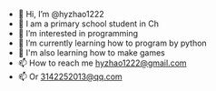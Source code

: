 - 👋 Hi, I’m @hyzhao1222
- 👋 I am a primary school student in Ch
- 👀 I’m interested in programming
- 🌱 I’m currently learning how to program by python
- 🌱 I'm also learning how to make games
- 📫 How to reach me hyzhao1222@gmail.com
- 📫 Or 3142252013@qq.com

<!---
hyzhao1222/hyzhao1222 is a ✨ special ✨ repository because its `README.md` (this file) appears on your GitHub profile.
You can click the Preview link to take a look at your changes.
--->
